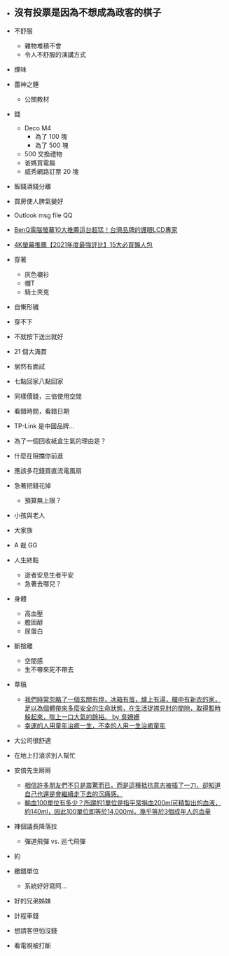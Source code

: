 - 沒有投票是因為不想成為政客的棋子
    - 

- 不舒服
    - 雜物堆積不會
    - 令人不舒服的演講方式
- 煙味

- 蕾神之錘
    - 公關教材

- 錢
    - Deco M4
        - 為了 100 塊
        - 為了 500 塊
    - 500 交換禮物
    - 爸媽買電腦
    - 威秀網路訂票 20 塊

- 飯錢酒錢分離

- 買房使人脾氣變好

- Outlook msg file QQ

- [BenQ電腦螢幕10大推薦這台超猛！台灣品牌的護眼LCD專家](https://guidepals.com/reviews/best-benq-monitor/)
- [4K螢幕推薦【2021年度最強評比】15大必買懶人包](https://guidepals.com/reviews/best-4k-monitor/)

- 穿著
    - 灰色襯衫
    - 帽T
    - 騎士夾克

- 自慚形穢
- 穿不下

- 不就按下送出就好

- 21 個大滿貫

- 居然有面試

- 七點回家八點回家

- 同樣價錢，三倍使用空間

- 看錯時間，看錯日期

- TP-Link 是中國品牌...

- 為了一個回收紙盒生氣的理由是？

- 什麼在阻擋你前進

- 應該多花錢買直流電風扇

- 急著把錢花掉
    - 預算無上限？

- 小孩與老人

- 大家族

- A 裁 GG

- 人生終點
    - 逝者安息生者平安
    - 急著去哪兒？

- 身體
    - 高血壓
    - 膽固醇
    - 尿蛋白

- 斷捨離
    - 空間感
    - 生不帶來死不帶去

- 草稿
    - [我們時常忽略了一個玄關有燈，冰箱有蛋，爐上有湯，櫃中有新衣的家，足以為個體帶來多麼安全的生命狀態，在生活捉襟見肘的間隙，取得暫時躲起來，喘上一口大氣的餘裕。 by 吳姍姍](https://t.co/q6nkJqYMa2)
    - [幸運的人用童年治癒一生，不幸的人用一生治癒童年](https://www.books.com.tw/products/0010862238)

- 大公司很舒適

- 在地上打滾求別人幫忙

- 安倍先生掰掰
    - [相信許多朋友們不只是震驚而已，而是這種抵抗意志被插了一刀，卻知道自己也還是會繼續走下去的沉痛感。](https://www.facebook.com/pumashen/posts/pfbid02jZ1s9oL5RT6HvmyDjR8z8XSajGBMn6ZEzirAEFrpxRvRYWXSGeK4TyVtzHZrQ5V3l)
    - [輸血100單位有多少？所謂的1單位是指平常捐血200ml可精製出的血液，約140ml，因此100單位即等於14,000ml，幾乎等於3個成年人的血量](https://www.facebook.com/nothingbutissue/posts/pfbid02XDudyxxvJC1S9BQKupefzzGq9HgUDjgjCPDn4FNu5hjjmsQETXAh1sURwswqPSLbl)

- 辣個議長降落拉
    - 彈道飛彈 vs. 巡弋飛彈

- 約

- 繳錯單位
    - 系統好好寫阿...

- 好的兄弟姊妹

- 計程車錢

- 想請客但怕沒錢

- 看電視被打斷